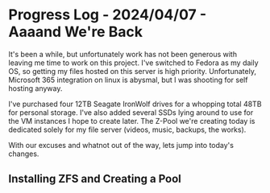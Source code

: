 # Progress Log - 2024/04/07 - Aaaand We're Back
It's been a while, but unfortunately work has not been generous with leaving me time to work on this project. I've switched to Fedora as my daily OS, so getting my files hosted on this server is high priority. Unfortunately, Microsoft 365 integration on linux is abysmal, but I was shooting for self hosting anyway.

I've purchased four 12TB Seagate IronWolf drives for a whopping total 48TB for personal storage. I've also added several SSDs lying around to use for the VM instances I hope to create later. The Z-Pool we're creating today is dedicated solely for my file server (videos, music, backups, the works).

With our excuses and whatnot out of the way, lets jump into today's changes.

## Installing ZFS and Creating a Pool

